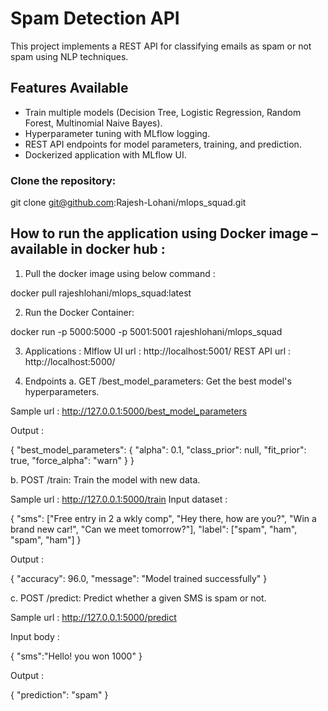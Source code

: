 # Spam Detection API

This project implements a REST API for classifying emails as spam or not spam using NLP techniques.

## Features Available
- Train multiple models (Decision Tree, Logistic Regression, Random Forest, Multinomial Naive Bayes).
- Hyperparameter tuning with MLflow logging.
- REST API endpoints for model parameters, training, and prediction.
- Dockerized application with MLflow UI.

### Clone the repository:
   git clone git@github.com:Rajesh-Lohani/mlops_squad.git

## How to run the application using Docker image – available in docker hub :

1.	Pull the docker image using below command :

docker pull rajeshlohani/mlops_squad:latest

2.	Run the Docker Container:

docker run -p 5000:5000 -p 5001:5001 rajeshlohani/mlops_squad

3.	Applications :
Mlflow UI url : http://localhost:5001/
REST API url : http://localhost:5000/

4.	Endpoints
a.	GET /best_model_parameters: Get the best model's hyperparameters.

Sample url : http://127.0.0.1:5000/best_model_parameters

Output :

{
    "best_model_parameters": {
        "alpha": 0.1,
        "class_prior": null,
        "fit_prior": true,
        "force_alpha": "warn"
    }
}


b.	POST /train: Train the model with new data.

Sample url : http://127.0.0.1:5000/train
Input dataset :

{
  "sms": ["Free entry in 2 a wkly comp", "Hey there, how are you?", "Win a brand new car!", "Can we meet tomorrow?"],
  "label": ["spam", "ham", "spam", "ham"]
}


Output :

{
    "accuracy": 96.0,
    "message": "Model trained successfully"
}


c.	POST /predict: Predict whether a given SMS is spam or not.

Sample url : http://127.0.0.1:5000/predict

Input body : 

{
    "sms":"Hello! you won 1000"
}

Output :

{
    "prediction": "spam"
}
